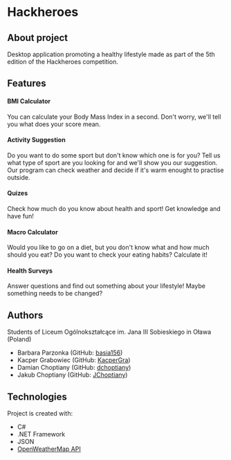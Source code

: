 # Hackheroes

## About project
Desktop application promoting a healthy lifestyle made as part of the 5th edition of the Hackheroes competition.

## Features
#### BMI Calculator
You can calculate your Body Mass Index in a second. Don't worry, we'll tell you what does your score mean.

#### Activity Suggestion
Do you want to do some sport but don't know which one is for you? Tell us what type of sport are you looking for and we'll show you our suggestion. Our program can check weather and decide if it's warm enought to practise outside.

#### Quizes
Check how much do you know about health and sport! Get knowledge and have fun!

#### Macro Calculator
Would you like to go on a diet, but you don't know what and how much should you eat? Do you want to check your eating habits? Calculate it!

#### Health Surveys
Answer questions and find out something about your lifestyle! Maybe something needs to be changed?


## Authors
Students of Liceum Ogólnokształcące im. Jana III Sobieskiego in Oława (Poland)
* Barbara Parzonka (GitHub: [basia156](https://github.com/basia156))
* Kacper Grabowiec (GitHub: [KacperGra](https://github.com/KacperGra))
* Damian Choptiany (GitHub: [dchoptiany](https://github.com/dchoptiany))
* Jakub Choptiany (GitHub: [JChoptiany](https://github.com/JChoptiany))

## Technologies
Project is created with:
* C#
* .NET Framework
* JSON
* [OpenWeatherMap API](https://openweathermap.org)
